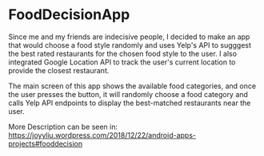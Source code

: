 # FoodDecisionApp
Since me and my friends are indecisive people, I decided to make an app that would choose a food style randomly and uses Yelp's API to sugggest the best rated restaurants for the chosen food style to the user. I also integrated Google Location API to track the user's current location to provide the closest restaurant. 

The main screen of this app shows the available food categories, and once the user presses the button, it will randomly choose a food category and calls Yelp API endpoints to display the best-matched restaurants near the user.

More Description can be seen in: https://joyyliu.wordpress.com/2018/12/22/android-apps-projects#fooddecision


